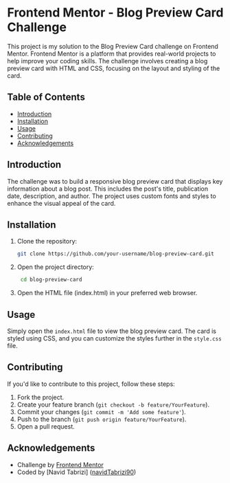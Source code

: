 # Frontend Mentor - Blog Preview Card Challenge

This project is my solution to the Blog Preview Card challenge on Frontend Mentor. Frontend Mentor is a platform that provides real-world projects to help improve your coding skills. The challenge involves creating a blog preview card with HTML and CSS, focusing on the layout and styling of the card.

## Table of Contents

- [Introduction](#introduction)
- [Installation](#installation)
- [Usage](#usage)
- [Contributing](#contributing)
- [Acknowledgements](#acknowledgements)

## Introduction

The challenge was to build a responsive blog preview card that displays key information about a blog post. This includes the post's title, publication date, description, and author. The project uses custom fonts and styles to enhance the visual appeal of the card.

## Installation

1. Clone the repository:

   ```bash
   git clone https://github.com/your-username/blog-preview-card.git
   
2. Open the project directory:
    
   ```bash 
    cd blog-preview-card
3. Open the HTML file (index.html) in your preferred web browser.

## Usage

Simply open the `index.html` file to view the blog preview card. The card is styled using CSS, and you can customize the styles further in the `style.css` file.

## Contributing

If you'd like to contribute to this project, follow these steps:

1. Fork the project.
2. Create your feature branch (`git checkout -b feature/YourFeature`).
3. Commit your changes (`git commit -m 'Add some feature'`).
4. Push to the branch (`git push origin feature/YourFeature`).
5. Open a pull request.


## Acknowledgements

- Challenge by [Frontend Mentor](https://www.frontendmentor.io?ref=challenge)
- Coded by [Navid Tabrizi] ([navidTabrizi90](https://github.com/navidTabrizi90))
